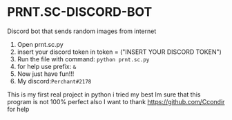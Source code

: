 # PRNT.SC-DISCORD-BOT
Discord bot that sends random images from internet
1. Open prnt.sc.py
2. insert your discord token in token = ("INSERT YOUR DISCORD TOKEN")
3. Run the file with command: `python prnt.sc.py` 
4. for help use prefix: `&`
5. Now just have fun!!!
6. My discord:`Perchant#2178`



This is my first real project in python i tried my best Im sure that this program is not 100% perfect
also I want to thank https://github.com/Ccondir for help
